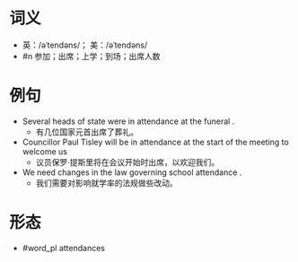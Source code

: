 # 词义
- 英：/əˈtendəns/； 美：/əˈtendəns/
- #n 参加；出席；上学；到场；出席人数
# 例句
- Several heads of state were in attendance at the funeral .
	- 有几位国家元首出席了葬礼。
- Councillor Paul Tisley will be in attendance at the start of the meeting to welcome us
	- 议员保罗·提斯里将在会议开始时出席，以欢迎我们。
- We need changes in the law governing school attendance .
	- 我们需要对影响就学率的法规做些改动。
# 形态
- #word_pl attendances
